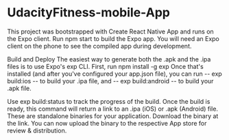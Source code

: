 # UdacityFitness-mobile-App

This project was bootstrapped with Create React Native App and runs on the Expo client. Run npm start to build the Expo app.
You will need an Expo client on the phone to see the compiled app during development.

Build and Deploy
The easiest way to generate both the .apk and the .ipa files is to use Expo's exp CLI. First, 
run      npm install -g exp
Once that's installed (and after you've configured your app.json file),
you can run   --   exp build:ios   --    to build your .ipa file,
and   --   exp build:android    --    to build your .apk file.


Use exp build:status to track the progress of the build.
Once the build is ready, this command will return a link to an .ipa (iOS) or .apk (Android) file.
These are standalone binaries for your application. Download the binary at the link.
You can now upload the binary to the respective App store for review & distribution.
